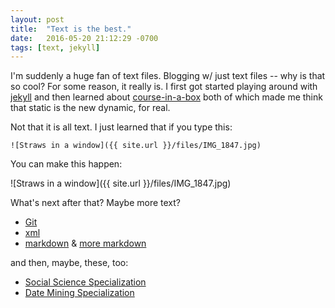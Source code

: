```yaml
---
layout: post
title:  "Text is the best."
date:   2016-05-20 21:12:29 -0700
tags: [text, jekyll]
---
```

I'm suddenly a huge fan of text files. <!--break--> Blogging w/ just text files -- why is that so cool? For some reason, it really is. I first got started playing around with [jekyll](jekyllrb.com) and then learned about [course-in-a-box](http://howto.p2pu.org/) both of which made me think that static is the new dynamic, for real.

Not that it is all text. I just learned that if you type this:

```
![Straws in a window]({{ site.url }}/files/IMG_1847.jpg)
```

You can make this happen:

![Straws in a window]({{ site.url }}/files/IMG_1847.jpg)

What's next after that? Maybe more text?

* [Git](https://www.codecademy.com/learn/learn-git)
* [xml](http://www.w3schools.com/xml/default.asp)
* [markdown](http://www.markdowntutorial.com/) & [more markdown](https://github.com/adam-p/markdown-here/wiki/Markdown-Cheatsheet)

and then, maybe, these, too:

* [Social Science Specialization](https://www.coursera.org/specializations/social-science)
* [Date Mining Specialization](https://www.coursera.org/specializations/data-mining)

